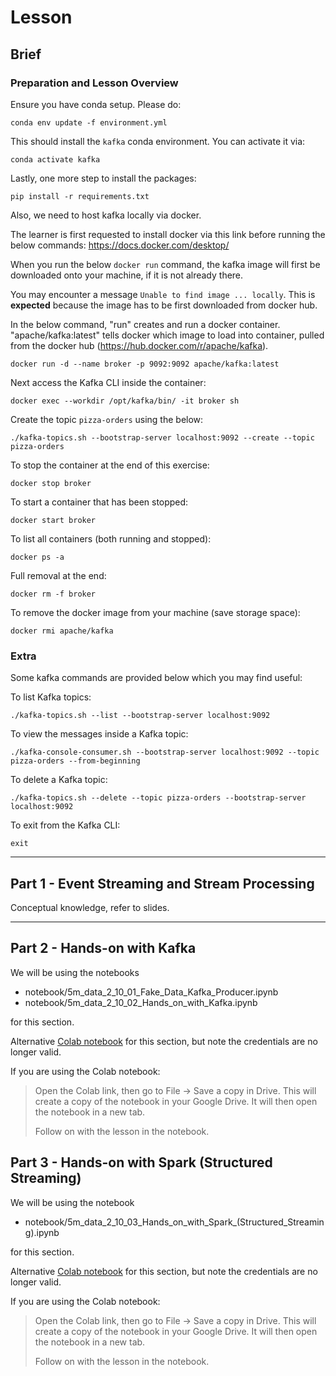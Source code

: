 # Lesson

## Brief

### Preparation and Lesson Overview

Ensure you have conda setup. Please do:

```
conda env update -f environment.yml
```

This should install the `kafka` conda environment. You can activate it via:

```
conda activate kafka
```

Lastly, one more step to install the packages:

```
pip install -r requirements.txt
```

Also, we need to host kafka locally via docker.

The learner is first requested to install docker via this link before running the below commands: https://docs.docker.com/desktop/

When you run the below `docker run` command, the kafka image will first be downloaded onto your machine, if it is not already there. 

You may encounter a message `Unable to find image ... locally`. This is **expected** because the image has to be first downloaded from docker hub.

In the below command, "run" creates and run a docker container. "apache/kafka:latest" tells docker which image to load into container, pulled from the docker hub (https://hub.docker.com/r/apache/kafka).

```
docker run -d --name broker -p 9092:9092 apache/kafka:latest 
```

Next access the Kafka CLI inside the container:

```
docker exec --workdir /opt/kafka/bin/ -it broker sh
```

Create the topic `pizza-orders` using the below:

```
./kafka-topics.sh --bootstrap-server localhost:9092 --create --topic pizza-orders
```

To stop the container at the end of this exercise:

```
docker stop broker
```

To start a container that has been stopped:

```
docker start broker
```

To list all containers (both running and stopped):

```
docker ps -a
```

Full removal at the end: 

```
docker rm -f broker
```

To remove the docker image from your machine (save storage space):

```
docker rmi apache/kafka
```

### Extra

Some kafka commands are provided below which you may find useful:

To list Kafka topics:

```
./kafka-topics.sh --list --bootstrap-server localhost:9092
```

To view the messages inside a Kafka topic:

```
./kafka-console-consumer.sh --bootstrap-server localhost:9092 --topic pizza-orders --from-beginning
```

To delete a Kafka topic:

```
./kafka-topics.sh --delete --topic pizza-orders --bootstrap-server localhost:9092
```

To exit from the Kafka CLI:
```
exit
```

---

## Part 1 - Event Streaming and Stream Processing

Conceptual knowledge, refer to slides.

---

## Part 2 - Hands-on with Kafka

We will be using the notebooks
* notebook/5m_data_2_10_01_Fake_Data_Kafka_Producer.ipynb
* notebook/5m_data_2_10_02_Hands_on_with_Kafka.ipynb

for this section.

Alternative [Colab notebook](https://colab.research.google.com/drive/1WwwGa-tVIqr2aNLPrxqFqFyQAwrxU1JD?usp=sharing) for this section, but note the credentials are no longer valid.

If you are using the Colab notebook:
> Open the Colab link, then go to File -> Save a copy in Drive. This will create a copy of the notebook in your Google Drive. It will then open the notebook in a new tab.
>
> Follow on with the lesson in the notebook.

## Part 3 - Hands-on with Spark (Structured Streaming)

We will be using the notebook
* notebook/5m_data_2_10_03_Hands_on_with_Spark_(Structured_Streaming).ipynb

for this section.

Alternative [Colab notebook](https://colab.research.google.com/drive/1xSEbQmCNqW0HdyD8Z4jwKqCffTb28W7q?usp=sharing) for this section, but note the credentials are no longer valid.

If you are using the Colab notebook:
> Open the Colab link, then go to File -> Save a copy in Drive. This will create a copy of the notebook in your Google Drive. It will then open the notebook in a new tab.
>
> Follow on with the lesson in the notebook.
